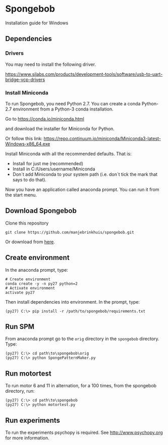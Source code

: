 # Spongebob

Installation guide for Windows

## Dependencies

### Drivers

You may need to install the following driver.

https://www.silabs.com/products/development-tools/software/usb-to-uart-bridge-vcp-drivers

### Install Miniconda

To run Spongebob, you need Python 2.7. You can create a conda Python-2.7 environment
from a Python-3 conda installation.

Go to https://conda.io/miniconda.html

and download the installer for Miniconda for Python.

Or follow this link: https://repo.continuum.io/miniconda/Miniconda3-latest-Windows-x86_64.exe

Install Miniconda with all the recommended defaults. That is:
- Install for just me (recommended)
- Install in C:/Users/username/Miniconda
- Don´t add Miniconda to your system path (i.e. don´t tick the mark that says to do that).

Now you have an application called anaconda prompt. You can run it from the start menu.

## Download Spongebob

Clone this repository

```posh
git clone https://github.com/manjebrinkhuis/spongebob.git
```

Or download from [here](https://github.com/manjebrinkhuis/spongebob/archive/master.zip).

## Create environment

In the anaconda prompt, type:

```posh
# Create environment
conda create -y -n py27 python=2
# Activate environment
activate py27
```

Then install dependencies into environment. In the prompt, type:

```posh
(py27) C:\> pip install -r /path/to/spongebob/requirements.txt
```

## Run SPM

From anaconda prompt go to the `orig` directory in  the `spongebob` directory. Type:

```posh
(py27) C:\> cd path\to\spongebob\orig
(py27) C:\> python SpongePatternMaker.py
```

## Run motortest

To run motor 6 and 11 in alternation, for a 100 times, from the spongebob directory, run:

```posh
(py27) C:\> cd path\to\spongebob
(py27) C:\> python motortest.py
```

## Run experiments

To run the experiments psychopy is required. See http://www.psychopy.org for more information.

